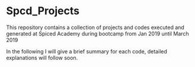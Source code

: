 # Spcd_Projects
This repository contains a collection of projects and codes executed and generated at Spiced Academy during bootcamp from Jan 2019 until March 2019

In the following I will give a brief summary for each code, detailed explanations will follow soon. 

## 
